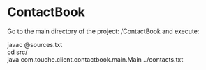 # ContactBook

Go to the main directory of the project: /ContactBook and execute:

javac @sources.txt  
cd src/  
java com.touche.client.contactbook.main.Main ../contacts.txt  
